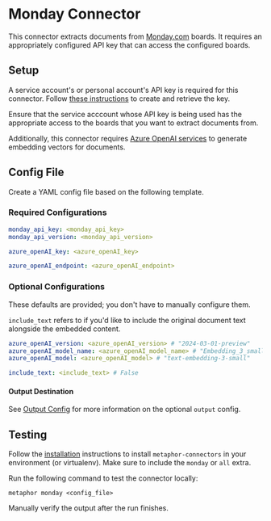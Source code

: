 # Monday Connector

This connector extracts documents from [Monday.com](https://monday.com/) boards. It requires an appropriately configured API key that can access the configured boards.

## Setup

A service account's or personal account's API key is required for this connector. Follow [these instructions](https://support.monday.com/hc/en-us/articles/360005144659-Does-monday-com-have-an-API) to create and retrieve the key.

Ensure that the service acccount whose API key is being used has the appropriate access to the boards that you want to extract documents from.

Additionally, this connector requires [Azure OpenAI services](https://azure.microsoft.com/en-us/products/ai-services/openai-service) to generate embedding vectors for documents.

## Config File

Create a YAML config file based on the following template.

### Required Configurations

```yaml
monday_api_key: <monday_api_key>
monday_api_version: <monday_api_version>

azure_openAI_key: <azure_openAI_key>

azure_openAI_endpoint: <azure_openAI_endpoint>
```

### Optional Configurations

These defaults are provided; you don't have to manually configure them.

`include_text` refers to if you'd like to include the original document text alongside the embedded content.

```yaml
azure_openAI_version: <azure_openAI_version> # "2024-03-01-preview"
azure_openAI_model_name: <azure_openAI_model_name> # "Embedding_3_small"
azure_openAI_model: <azure_openAI_model> # "text-embedding-3-small"

include_text: <include_text> # False
```

#### Output Destination

See [Output Config](../common/docs/output.md) for more information on the optional `output` config.

## Testing

Follow the [installation](../../README.md) instructions to install `metaphor-connectors` in your environment (or virtualenv). Make sure to include the `monday` or `all` extra.

Run the following command to test the connector locally:

```shell
metaphor monday <config_file>
```

Manually verify the output after the run finishes.
